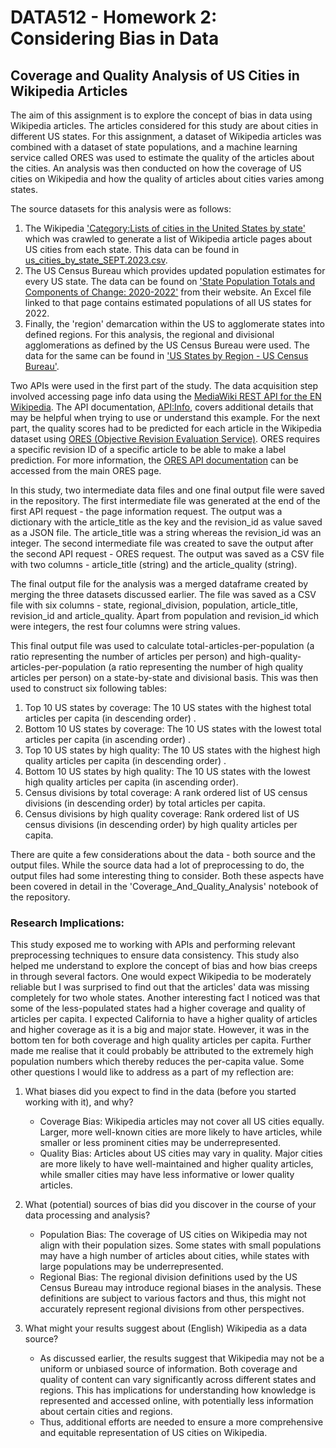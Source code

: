 # DATA512 - Homework 2: Considering Bias in Data
## Coverage and Quality Analysis of US Cities in Wikipedia Articles

The aim of this assignment is to explore the concept of bias in data using Wikipedia articles. The articles considered for this study are about cities in different US states. For this assignment, a dataset of Wikipedia articles was combined with a dataset of state populations, and a machine learning service called ORES was used to estimate the quality of the articles about the cities. An analysis was then conducted on how the coverage of US cities on Wikipedia and how the quality of articles about cities varies among states.

The source datasets for this analysis were as follows:
1. The Wikipedia ['Category:Lists of cities in the United States by state'](https://en.wikipedia.org/wiki/Category:Lists_of_cities_in_the_United_States_by_state) which was crawled to generate a list of Wikipedia article pages about US cities from each state. This data can be found in [us_cities_by_state_SEPT.2023.csv](https://drive.google.com/file/d/1khouDmMaZyKo0y5WkFj4lu7g8o35x_98/view?usp=sharing).
2. The US Census Bureau which provides updated population estimates for every US state. The data can be found on ['State Population Totals and Components of Change: 2020-2022'](https://www.census.gov/data/tables/time-series/demo/popest/2020s-state-total.html) from their website. An Excel file linked to that page contains estimated populations of all US states for 2022. 
3. Finally, the 'region' demarcation within the US to agglomerate states into defined regions. For this analysis, the regional and divisional agglomerations as defined by the US Census Bureau were used. The data for the same can be found in ['US States by Region - US Census Bureau'](https://docs.google.com/spreadsheets/d/14Sjfd_u_7N9SSyQ7bmxfebF_2XpR8QamvmNntKDIQB0/edit?usp=sharing).

Two APIs were used in the first part of the study. The data acquisition step involved accessing page info data using the [MediaWiki REST API for the EN Wikipedia](https://www.mediawiki.org/wiki/API:Main_page). The API documentation, [API:Info](https://www.mediawiki.org/wiki/API:Info), covers additional details that may be helpful when trying to use or understand this example. For the next part, the quality scores had to be predicted for each article in the Wikipedia dataset using [ORES (Objective Revision Evaluation Service)](https://www.mediawiki.org/wiki/ORES). ORES requires a specific revision ID of a specific article to be able to make a label prediction. For more information, the [ORES API documentation](https://ores.wikimedia.org/) can be accessed from the main ORES page.

In this study, two intermediate data files and one final output file were saved in the repository. The first intermediate file was generated at the end of the first API request - the page information request. The output was a dictionary with the article_title as the key and the revision_id as value saved as a JSON file. The article_title was a string whereas the revision_id was an integer. The second intermediate file was created to save the output after the second API request - ORES request. The output was saved as a CSV file with two columns - article_title (string) and the article_quality (string).

The final output file for the analysis was a merged dataframe created by merging the three datasets discussed earlier. The file was saved as a CSV file with six columns - state, regional_division, population, article_title, revision_id and article_quality. Apart from population and revision_id which were integers, the rest four columns were string values.

This final output file was used to calculate total-articles-per-population (a ratio representing the number of articles per person) and high-quality-articles-per-population (a ratio representing the number of high quality articles per person) on a state-by-state and divisional basis. This was then used to construct six following tables:
1. Top 10 US states by coverage: The 10 US states with the highest total articles per capita (in descending order) .
2. Bottom 10 US states by coverage: The 10 US states with the lowest total articles per capita (in ascending order) .
3. Top 10 US states by high quality: The 10 US states with the highest high quality articles per capita (in descending order) .
4. Bottom 10 US states by high quality: The 10 US states with the lowest high quality articles per capita (in ascending order).
5. Census divisions by total coverage: A rank ordered list of US census divisions (in descending order) by total articles per capita.
6. Census divisions by high quality coverage: Rank ordered list of US census divisions (in descending order) by high quality articles per capita.

There are quite a few considerations about the data - both source and the output files. While the source data had a lot of preprocessing to do, the output files had some interesting thing to consider. Both these aspects have been covered in detail in the 'Coverage_And_Quality_Analysis' notebook of the repository.

### Research Implications:

This study exposed me to working with APIs and performing relevant preprocessing techniques to ensure data consistency. This study also helped me understand to explore the concept of bias and how bias creeps in through several factors. One would expect Wikipedia to be moderately reliable but I was surprised to find out that the articles' data was missing completely for two whole states. Another interesting fact I noticed was that some of the less-populated states had a higher coverage and quality of articles per capita. I expected California to have a higher quality of articles and higher coverage as it is a big and major state. However, it was in the bottom ten for both coverage and high quality articles per capita. Further made me realise that it could probably be attributed to the extremely high population numbers which thereby reduces the per-capita value. Some other questions I would like to address as a part of my reflection are:

1. What biases did you expect to find in the data (before you started working with it), and why?
   * Coverage Bias: Wikipedia articles may not cover all US cities equally. Larger, more well-known cities are more likely to have articles, while smaller or less prominent cities may be underrepresented.
   * Quality Bias: Articles about US cities may vary in quality. Major cities are more likely to have well-maintained and higher quality articles, while smaller cities may have less informative or lower quality articles.

2. What (potential) sources of bias did you discover in the course of your data processing and analysis?
   * Population Bias: The coverage of US cities on Wikipedia may not align with their population sizes. Some states with small populations may have a high number of articles about cities, while states with large populations may be underrepresented.
   * Regional Bias: The regional division definitions used by the US Census Bureau may introduce regional biases in the analysis. These definitions are subject to various factors and thus, this might not accurately represent regional divisions from other perspectives.

3. What might your results suggest about (English) Wikipedia as a data source?
   * As discussed earlier, the results suggest that Wikipedia may not be a uniform or unbiased source of information. Both coverage and quality of content can vary significantly across different states and regions. This has implications for understanding how knowledge is represented and accessed online, with potentially less information about certain cities and regions.
   * Thus, additional efforts are needed to ensure a more comprehensive and equitable representation of US cities on Wikipedia.
